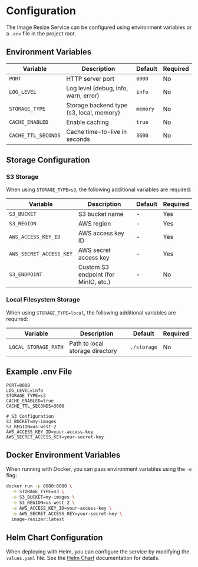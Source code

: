# Configuration

The Image Resize Service can be configured using environment variables or a `.env` file in the project root.

## Environment Variables

| Variable | Description | Default | Required |
|----------|-------------|---------|----------|
| `PORT` | HTTP server port | `8080` | No |
| `LOG_LEVEL` | Log level (debug, info, warn, error) | `info` | No |
| `STORAGE_TYPE` | Storage backend type (s3, local, memory) | `memory` | No |
| `CACHE_ENABLED` | Enable caching | `true` | No |
| `CACHE_TTL_SECONDS` | Cache time-to-live in seconds | `3600` | No |

## Storage Configuration

### S3 Storage

When using `STORAGE_TYPE=s3`, the following additional variables are required:

| Variable | Description | Default | Required |
|----------|-------------|---------|----------|
| `S3_BUCKET` | S3 bucket name | - | Yes |
| `S3_REGION` | AWS region | - | Yes |
| `AWS_ACCESS_KEY_ID` | AWS access key ID | - | Yes |
| `AWS_SECRET_ACCESS_KEY` | AWS secret access key | - | Yes |
| `S3_ENDPOINT` | Custom S3 endpoint (for MinIO, etc.) | - | No |

### Local Filesystem Storage

When using `STORAGE_TYPE=local`, the following additional variables are required:

| Variable | Description | Default | Required |
|----------|-------------|---------|----------|
| `LOCAL_STORAGE_PATH` | Path to local storage directory | `./storage` | No |

## Example .env File

```dotenv
PORT=8080
LOG_LEVEL=info
STORAGE_TYPE=s3
CACHE_ENABLED=true
CACHE_TTL_SECONDS=3600

# S3 Configuration
S3_BUCKET=my-images
S3_REGION=us-west-2
AWS_ACCESS_KEY_ID=your-access-key
AWS_SECRET_ACCESS_KEY=your-secret-key
```

## Docker Environment Variables

When running with Docker, you can pass environment variables using the `-e` flag:

```bash
docker run -p 8080:8080 \
  -e STORAGE_TYPE=s3 \
  -e S3_BUCKET=my-images \
  -e S3_REGION=us-west-2 \
  -e AWS_ACCESS_KEY_ID=your-access-key \
  -e AWS_SECRET_ACCESS_KEY=your-secret-key \
  image-resizer:latest
```

## Helm Chart Configuration

When deploying with Helm, you can configure the service by modifying the `values.yaml` file. See the [Helm Chart](../deployment/helm-chart.md) documentation for details.
